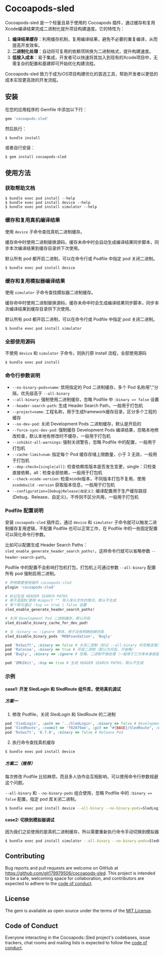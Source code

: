 # Cocoapods-sled

Cocoapods-sled 是一个轻量且易于使用的 Cocoapods 插件，通过缓存和复用Xcode编译结果完成二进制化提升项目构建速度。它的特性为：
  
  1. **编译结果缓存**：利用缓存机制，复用编译结果，避免不必要的重复编译，从而提高开发效率。
  2. **二进制化处理**：自动将可复用的依赖项转换为二进制格式，提升构建速度。
  3. **低接入成本**：易于集成，开发者可以快速将其加入到现有的Xcode项目中，无需复杂的配置和基建即可开始优化构建流程。
  
  Cocoapods-sled 致力于成为iOS项目构建优化的首选工具，帮助开发者以更低的成本实现更高效的开发流程。

## 安装

在您的应用程序的 Gemfile 中添加以下行：

```ruby
gem 'cocoapods-sled'
```

然后执行：

    $ bundle install

或者自行安装：

    $ gem install cocoapods-sled

## 使用方法

### 获取帮助文档

    $ bundle exec pod install --help
    $ bundle exec pod install device --help
    $ bundle exec pod install simulator --help

### 缓存和复用真机编译结果

使用 `device` 子命令查找真机二进制缓存。

缓存命中时使用二进制替换源码，缓存未命中时会自动生成编译结果同步脚本，同步本次编译结果到缓存目录供下次使用。

默认所有 pod 都开启二进制，可以在命令行或 Podfile 中指定 pod 关闭二进制。

    $ bundle exec pod install device

### 缓存和复用模拟器编译结果

使用 `simulator` 子命令查找模拟器二进制缓存。

缓存命中时使用二进制替换源码，缓存未命中时会生成编译结果同步脚本，同步本次编译结果到缓存目录供下次使用。

默认所有 pod 都开启二进制，可以在命令行或 Podfile 中指定 pod 关闭二进制。

    $ bundle exec pod install simulator

### 全部使用源码

不使用 `device` 和 `simulator` 子命令，则执行原 install 流程，全部使用源码

    $ bundle exec pod install


### 命令行参数说明

- `--no-binary-pods=name`: 禁用指定的 Pod 二进制缓存，多个 Pod 名称用","分隔，优先级高于 `--all-binary`
- `--all-binary`: 强制使用二进制缓存，忽略 Podfile 中 `:binary => false` 设置
- `--header-search-path`: 生成 Header Search Path，一般用于打包机
- `--project=name`: 工程名称，用于生成framework缓存目录，区分多个工程的缓存
- `--no-dev-pod`: 关闭 Development Pods 二进制缓存，默认是开启的
- `--force-sync-dev-pod`: 强制缓存 Development Pods 编译结果，忽略本地修改检查，默认本地有修改时不缓存，一般用于打包机
- `--inhibit-all-warnings`: 强制关闭警告，忽略 Podfile 中的配置，一般用于打包机
- `--cache-limit=num`: 指定每个 Pod 缓存存储上限数量，小于 3 无效，一般用于打包机
- `--dep-check=[single|all]`: 检查依赖库版本是否发生变更，single：只检查直接依赖，all：检查全部依赖，一般用于打包机
- `--check-xcode-version`: 检查xcode版本，不同版本打包不复用，使用 `xcodebuild -version` 获取版本信息，一般用于打包机
- `--configuration=[Debug|Release|自定义]`: 编译配置用于生产缓存路径(Debug、Release、自定义)，不传则不区分共用，一般用于打包机

### Podfile 配置说明

安装 `cocoapods-sled` 插件后，通过 `device` 和 `simulator` 子命令就可以触发二进制缓存复用逻辑，不配置 Podfile 也可以正常工作，在 Podfile 中的一些固定配置可以简化命令行参数。

比如可以配置生成 Header Search Paths：`sled_enable_generate_header_search_paths!`，这样命令行就可以省略参数 `--header-search-path`。

Podfile 中的配置不会影响打包机打包，打包机上可通过参数 `--all-binary` 配置所有 pod 强制启用二进制。

```ruby
# 声明需要使用插件 cocoapods-sled
plugin 'cocoapods-sled' 

# 标记生成 HEADER SEARCH PATHS
# 用于适配OC使用 #import "" 导入库头文件的情况，默认不生成
# 单个库可通过 :hsp => true | false 设置
sled_enable_generate_header_search_paths! 

# 关闭 Development Pod 二进制缓存，默认开启
sled_disable_binary_cache_for_dev_pod! 

# 与 :binary => :ignore 等效，用于没有明确依赖的库
sled_disable_binary_pods 'MOBFoundation', 'Bugly' 

pod 'RxSwift', :binary => false # 关闭二进制（标记 --all-binary 时忽略该值）
pod 'RxCocoa', :binary => true # 开启二进制（默认为开启，可省略）
pod 'Bugly', :binary => :ignore # 忽略，二进制不做处理（一般用于三方库本身就是二进制的情况，避免出现异常情况，优先级高于 --all-binary）

pod 'QMUIKit', :hsp => true # 生成 HEADER SEARCH PATHS，默认不生成
```

### 示例

#### case1: 开发 SledLogin 和 SledRoute 组件库，使用真机调试

##### 方案一

1. 修改 Podfile，关闭 SledLogin 和 SledRoute 的二进制

```ruby
pod 'SledLogin', :path => '../SledLogin', :binary => false # Development Pod
pod 'SledRoute', :commit => 'f02079ae', :git => "#{BASE}/SledRoute", :binary => false # External Pod
pod 'RxSwift', '6.7.0', :binary => false # Release Pod
```
    
2. 执行命令查找真机缓存

```bash
$ bundle exec pod install device
```

##### 方案二（推荐）

每次修改 Podfile 比较麻烦，而且多人协作会互相影响，可以使用命令行参数规避这个问题。

`--all-binary` 和 `--no-binary-pods` 组合使用，忽略 Podfile 中的 `:binary => false` 配置，指定 pod 库关闭二进制。

```bash
$ bundle exec pod install device --all-binary --no-binary-pods=SledLogin,SledRoute
```

#### case2: 切换到模拟器调试

因为我们之前使用的是真机二进制缓存，所以需要重新执行命令手动切换到模拟器

```bash
$ bundle exec pod install simulator --all-binary --no-binary-pods=SledLogin,SledRoute
```

## Contributing

Bug reports and pull requests are welcome on GitHub at https://github.com/git179979506/cocoapods-sled. This project is intended to be a safe, welcoming space for collaboration, and contributors are expected to adhere to the [code of conduct](https://github.com/git179979506/cocoapods-sled/blob/main/CODE_OF_CONDUCT.md).

## License

The gem is available as open source under the terms of the [MIT License](https://opensource.org/licenses/MIT).

## Code of Conduct

Everyone interacting in the Cocoapods::Sled project's codebases, issue trackers, chat rooms and mailing lists is expected to follow the [code of conduct](https://github.com/git179979506/cocoapods-sled/blob/main/CODE_OF_CONDUCT.md).
